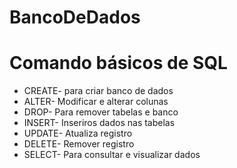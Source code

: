 # BancoDeDados

# Comando básicos de SQL
- CREATE- para criar banco de dados
- ALTER- Modificar e alterar colunas
- DROP- Para remover tabelas e banco
- INSERT- Inseriros dados nas tabelas
- UPDATE- Atualiza registro
- DELETE- Remover registro
- SELECT- Para consultar e visualizar dados 
 
